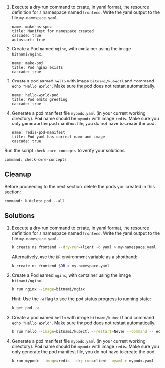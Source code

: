 
1. Execute a dry-run command to create, in yaml format, the resource definition for a namespace named `frontend`.  Write the yaml output to the file `my-namespace.yaml`.

    ```examiner:execute-test
    name: make-ns-spec
    title: Manifest for namespace created
    cascade: true
    autostart: true
    ```

1. Create a Pod named `nginx`, with container using the image `bitnami/nginx`.

    ```examiner:execute-test
    name: make-pod
    title: Pod nginx exists
    cascade: true
    ```

1. Create a pod named `hello` with image `bitnami/kubectl` and command `echo "Hello World"`. Make sure the pod does not restart automatically.

    ```examiner:execute-test
    name: hello-world-pod
    title: Pod emits greeting
    cascade: true
    ```

1. Generate a pod manifest file `mypodx.yaml` (in your current working directory). Pod name should be `mypodx` with image `redis`. Make sure you only generate the pod manifest file, you do not have to create the pod.

    ```examiner:execute-test
    name: redis-pod-manifest
    title: Pod yaml has correct name and image
    cascade: true
    ```

Run the script `check-core-concepts` to verify your solutions.

```terminal:execute
command: check-core-concepts
```

## Cleanup

Before proceeding to the next section, delete the pods you created in this section:

```terminal:execute
command: k delete pod --all
```

## Solutions

1. Execute a dry-run command to create, in yaml format, the resource definition for a namespace named `frontend`.  Write the yaml output to the file `my-namespace.yaml`.

    ```bash
    k create ns frontend --dry-run=client -o yaml > my-namespace.yaml
    ```

    Alternatively, use the `DR` environment variable as a shorthand:

    ```bash
    k create ns frontend $DR > my-namespace.yaml
    ```

1. Create a Pod named `nginx`, with container using the image `bitnami/nginx`.

    ```bash
    k run nginx --image=bitnami/nginx
    ```

    Hint:  Use the `-w` flag to see the pod status progress to running state:

    ```bash
    k get pod -w
    ```

1. Create a pod named `hello` with image `bitnami/kubectl` and command `echo "Hello World"`. Make sure the pod does not restart automatically.

    ```bash
    k run hello --image=bitnami/kubectl --restart=Never --command -- echo "Hello World"
    ```

1. Generate a pod manifest file `mypodx.yaml` (in your current working directory). Pod name should be `mypodx` with image `redis`. Make sure you only generate the pod manifest file, you do not have to create the pod.

    ```bash
    k run mypodx --image=redis --dry-run=client -oyaml > mypodx.yaml
    ```
